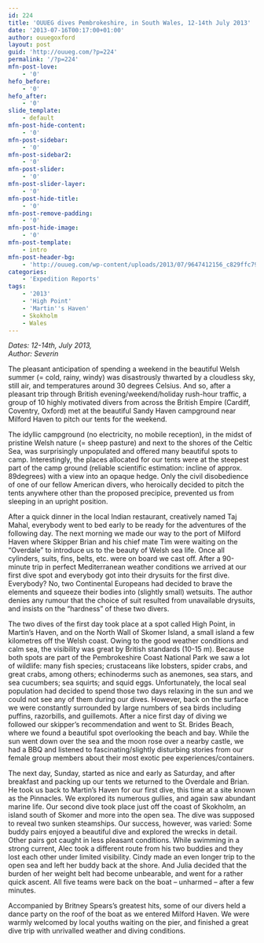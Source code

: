 ```yaml
---
id: 224
title: 'OUUEG dives Pembrokeshire, in South Wales, 12-14th July 2013'
date: '2013-07-16T00:17:00+01:00'
author: ouuegoxford
layout: post
guid: 'http://ouueg.com/?p=224'
permalink: '/?p=224'
mfn-post-love:
    - '0'
hefo_before:
    - '0'
hefo_after:
    - '0'
slide_template:
    - default
mfn-post-hide-content:
    - '0'
mfn-post-sidebar:
    - '0'
mfn-post-sidebar2:
    - '0'
mfn-post-slider:
    - '0'
mfn-post-slider-layer:
    - '0'
mfn-post-hide-title:
    - '0'
mfn-post-remove-padding:
    - '0'
mfn-post-hide-image:
    - '0'
mfn-post-template:
    - intro
mfn-post-header-bg:
    - 'http://ouueg.com/wp-content/uploads/2013/07/9647412156_c829ffc798_k.jpg'
categories:
    - 'Expedition Reports'
tags:
    - '2013'
    - 'High Point'
    - 'Martin''s Haven'
    - Skokholm
    - Wales
---
```


*Dates: 12-14th, July 2013,*   
*Author: Severin*

The pleasant anticipation of spending a weekend in the beautiful Welsh summer (= cold, rainy, windy) was disastrously thwarted by a cloudless sky, still air, and temperatures around 30 degrees Celsius. And so, after a pleasant trip through British evening/weekend/holiday rush-hour traffic, a group of 10 highly motivated divers from across the British Empire (Cardiff, Coventry, Oxford) met at the beautiful Sandy Haven campground near Milford Haven to pitch our tents for the weekend.

The idyllic campground (no electricity, no mobile reception), in the midst of pristine Welsh nature (= sheep pasture) and next to the shores of the Celtic Sea, was surprisingly unpopulated and offered many beautiful spots to camp. Interestingly, the places allocated for our tents were at the steepest part of the camp ground (reliable scientific estimation: incline of approx. 89degrees) with a view into an opaque hedge. Only the civil disobedience of one of our fellow American divers, who heroically decided to pitch the tents anywhere other than the proposed precipice, prevented us from sleeping in an upright position.

After a quick dinner in the local Indian restaurant, creatively named Taj Mahal, everybody went to bed early to be ready for the adventures of the following day. The next morning we made our way to the port of Milford Haven where Skipper Brian and his chief mate Tim were waiting on the “Overdale” to introduce us to the beauty of Welsh sea life. Once all cylinders, suits, fins, belts, etc. were on board we cast off. After a 90-minute trip in perfect Mediterranean weather conditions we arrived at our first dive spot and everybody got into their drysuits for the first dive. Everybody? No, two Continental Europeans had decided to brave the elements and squeeze their bodies into (slightly small) wetsuits. The author denies any rumour that the choice of suit resulted from unavailable drysuits, and insists on the “hardness” of these two divers.

The two dives of the first day took place at a spot called High Point, in Martin’s Haven, and on the North Wall of Skomer Island, a small island a few kilometres off the Welsh coast. Owing to the good weather conditions and calm sea, the visibility was great by British standards (10-15 m). Because both spots are part of the Pembrokeshire Coast National Park we saw a lot of wildlife: many fish species; crustaceans like lobsters, spider crabs, and great crabs, among others; echinoderms such as anemones, sea stars, and sea cucumbers; sea squirts; and squid eggs. Unfortunately, the local seal population had decided to spend those two days relaxing in the sun and we could not see any of them during our dives. However, back on the surface we were constantly surrounded by large numbers of sea birds including puffins, razorbills, and guillemots. After a nice first day of diving we followed our skipper’s recommendation and went to St. Brides Beach, where we found a beautiful spot overlooking the beach and bay. While the sun went down over the sea and the moon rose over a nearby castle, we had a BBQ and listened to fascinating/slightly disturbing stories from our female group members about their most exotic pee experiences/containers.

The next day, Sunday, started as nice and early as Saturday, and after breakfast and packing up our tents we returned to the Overdale and Brian. He took us back to Martin’s Haven for our first dive, this time at a site known as the Pinnacles. We explored its numerous gullies, and again saw abundant marine life. Our second dive took place just off the coast of Skokholm, an island south of Skomer and more into the open sea. The dive was supposed to reveal two sunken steamships. Our success, however, was varied: Some buddy pairs enjoyed a beautiful dive and explored the wrecks in detail. Other pairs got caught in less pleasant conditions. While swimming in a strong current, Alec took a different route from his two buddies and they lost each other under limited visibility. Cindy made an even longer trip to the open sea and left her buddy back at the shore. And Julia decided that the burden of her weight belt had become unbearable, and went for a rather quick ascent. All five teams were back on the boat – unharmed – after a few minutes.

Accompanied by Britney Spears’s greatest hits, some of our divers held a dance party on the roof of the boat as we entered Milford Haven. We were warmly welcomed by local youths waiting on the pier, and finished a great dive trip with unrivalled weather and diving conditions.